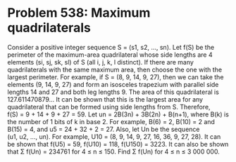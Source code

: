 # Problem 538: Maximum quadrilaterals
Consider a positive integer sequence S = (s1, s2, ..., sn). Let f(S) be
the perimeter of the maximum-area quadrilateral whose side lengths are 4
elements (si, sj, sk, sl) of S (all i, j, k, l distinct). If there are
many quadrilaterals with the same maximum area, then choose the one with
the largest perimeter. For example, if S = (8, 9, 14, 9, 27), then we
can take the elements (9, 14, 9, 27) and form an isosceles trapezium
with parallel side lengths 14 and 27 and both leg lengths 9. The area of
this quadrilateral is 127.611470879... It can be shown that this is the
largest area for any quadrilateral that can be formed using side lengths
from S. Therefore, f(S) = 9 + 14 + 9 + 27 = 59. Let
un = 2B(3n) + 3B(2n) + B(n+1), where B(k) is the number of 1 bits of k
in base 2. For example, B(6) = 2, B(10) = 2 and B(15) = 4, and
u5 = 24 + 32 + 2 = 27. Also, let Un be the sequence (u1, u2, ..., un).
For example, U10 = (8, 9, 14, 9, 27, 16, 36, 9, 27, 28). It can be shown
that f(U5) = 59, f(U10) = 118, f(U150) = 3223. It can also be shown that
Σ f(Un) = 234761 for 4 ≤ n ≤ 150. Find Σ f(Un) for 4 ≤ n ≤ 3 000 000.
